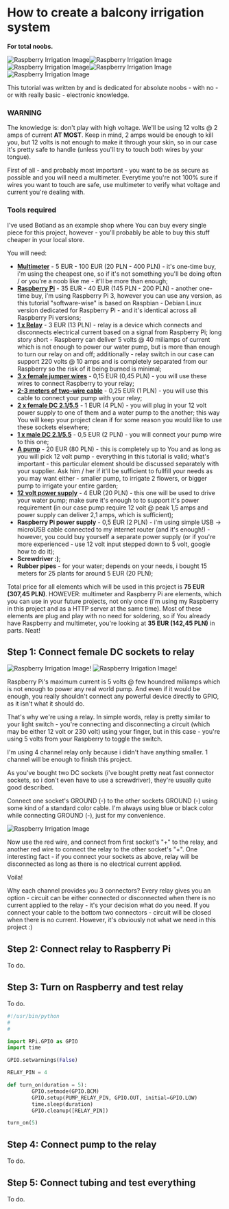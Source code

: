 # How to create a balcony irrigation system
**For total noobs.**

![Raspberry Irrigation Image](https://raw.githubusercontent.com/GaborWnuk/raspberry-irrigation/master/images/IMG_2467.jpg)![Raspberry Irrigation Image](https://raw.githubusercontent.com/GaborWnuk/raspberry-irrigation/master/images/IMG_2462.jpg)
![Raspberry Irrigation Image](https://raw.githubusercontent.com/GaborWnuk/raspberry-irrigation/master/images/IMG_2463.jpg)![Raspberry Irrigation Image](https://raw.githubusercontent.com/GaborWnuk/raspberry-irrigation/master/images/IMG_2466.jpg)![Raspberry Irrigation Image](https://raw.githubusercontent.com/GaborWnuk/raspberry-irrigation/master/images/IMG_2465.jpg)

This tutorial was written by and is dedicated for absolute noobs - with no - or with really basic - electronic knowledge.

### WARNING
The knowledge is: don't play with high voltage. We'll be using 12 volts @ 2 amps of current **AT MOST**. Keep in mind, 2 amps would be enough to kill you, but 12 volts is not enough to make it through your skin, so in our case it's pretty safe to handle (unless you'll try to touch both wires by your tongue).

First of all - and probably most important - you want to be as secure as possible and you will need a multimeter. Everytime you're not 100% sure if wires you want to touch are safe, use multimeter to verify what voltage and current you're dealing with.

### Tools required
I've used Botland as an example shop where You can buy every single piece for this project, however - you'll probably be able to buy this stuff cheaper in your local store.

You will need:

- **[Multimeter](http://botland.com.pl/mierniki-uniwersalne/989-miernik-uniwersalny-uni-t-ut20b.html)** - 5 EUR - 100 EUR (20 PLN - 400 PLN) - it's one-time buy, i'm using the cheapest one, so if it's not something you'll be doing often / or you're a noob like me - it'll be more than enough;
- **[Raspberry Pi](http://botland.com.pl/moduly-i-zestawy-raspberry-pi-a-i-b/2543-raspberry-pi-model-bplus-512mb-ram.html)** - 35 EUR - 40 EUR (145 PLN - 200 PLN) - another one-time buy, i'm using Raspberry Pi 3, however you can use any version, as this tutorial "software-wise" is based on Raspbian - Debian Linux version dedicated for Raspberry Pi - and it's identical across all Raspberry Pi versions;
- **[1 x Relay](http://botland.com.pl/przekazniki/1293-modul-przekaznika-rm1-z-izolacja-optoelektroniczna.html)** - 3 EUR (13 PLN) - relay is a device which connects and disconnects electrical current based on a signal from Raspberry Pi; long story short - Raspberry can deliver 5 volts @ 40 miliamps of current which is not enough to power our water pump, but is more than enough to turn our relay on and off; additionally - relay switch in our case can support 220 volts @  10 amps and is completely separated from our Raspberry so the risk of it being burned is minimal;
- **[3 x female jumper wires](http://botland.com.pl/zlacza-idc/1922-przewod-idc10-zeski-piny-zeskie.html)** - 0,15 EUR (0,45 PLN) - you will use these wires to connect Raspberry to your relay;
- **[2-3 meters of two-wire cable](http://botland.com.pl/przewody-wielozylowe/3139-przewod-alarmowy-2-zylowy-05-mm-100-mb.html)** - 0,25 EUR (1 PLN) - you will use this cable to connect your pump with your relay;
- **[2 x female DC 2.1/5.5](http://botland.com.pl/szybkozlacza/1804-gniazdo-dc-55-x-21-mm-z-szybkozlaczem-.html)** - 1 EUR (4 PLN) - you will plug in your 12 volt power supply to one of them and a water pump to the another; this way You will keep your project clean if for some reason you would like to use these sockets elsewhere;
- **[1 x male DC 2.1/5.5](http://botland.com.pl/szybkozlacza/1590-wtyk-dc-55-x-21-mm-z-szybkozlaczem.html)** - 0,5 EUR (2 PLN) - you will connect your pump wire to this one;
- **[A pump](http://botland.com.pl/pompy/1994-pompa-do-cieczy-12v-350-gph-34.html)** - 20 EUR (80 PLN) - this is completely up to You and as long as you will pick 12 volt pump - everything in this tutorial is valid; what's important - this particular element should be discussed separately with your supplier. Ask him / her if it'll be sufficient to fullfill your needs as you may want either - smaller pump, to irrigate 2 flowers, or bigger pump to irrigate your entire garden;
- **[12 volt power supply](http://botland.com.pl/zasilacze-sieciowe-12-v/2999-zasilacz-impulsowy-12v-21a-wtyk-dc-55-25-mm.html)** - 4 EUR (20 PLN) - this one will be used to drive your water pump; make sure it's enough to to support it's power requirement (in our case pump require 12 volt @ peak 1,5 amps and power supply can deliver 2,1 amps, which is sufficient);
- **Raspberry Pi power supply** - 0,5 EUR (2 PLN) - i'm using simple USB -> microUSB cable connected to my internet router (and it's enough!) - however, you could buy yourself a separate power supply (or if you're more experienced - use 12 volt input stepped down to 5 volt, google how to do it);
- **Screwdriver :)**;
- **Rubber pipes** - for your water; depends on your needs, i bought 15 meters for 25 plants for around 5 EUR (20 PLN);

Total price for all elements which will be used in this project is **75 EUR (307,45 PLN)**. HOWEVER: multimeter and Raspberry Pi are elements, which you can use in your future projects, not only once (i'm using my Raspberry in this project and as a HTTP server at the same time). Most of these elements are plug and play with no need for soldering, so if You already have Raspberry and multimeter, you're looking at **35 EUR (142,45 PLN)** in parts. Neat! 

## Step 1: Connect female DC sockets to relay
![Raspberry Irrigation Image](https://raw.githubusercontent.com/GaborWnuk/raspberry-irrigation/master/images/IMG_2529.jpg)!
![Raspberry Irrigation Image](https://raw.githubusercontent.com/GaborWnuk/raspberry-irrigation/master/images/IMG_2530.jpg)!

Raspberry Pi's maximum current is 5 volts @ few houndred miliamps which is not enough to power any real world pump. And even if it would be enough, you really shouldn't connect any powerful device directly to GPIO, as it isn't what it should do.

That's why we're using a relay. In simple words, relay is pretty similar to your light switch - you're connecting and disconnecting a circuit (which may be either 12 volt or 230 volt) using your finger, but in this case - you're using 5 volts from your Raspberry to toggle the switch.

I'm using 4 channel relay only because i didn't have anything smaller. 1 channel will be enough to finish this project.

As you've bought two DC sockets (i've bought pretty neat fast connector sockets, so i don't even have to use a screwdriver), they're usually quite good described.

Connect one socket's GROUND (-) to the other sockets GROUND (-) using some kind of a standard color cable. I'm always using blue or black color while connecting GROUND (-), just for my convenience.

![Raspberry Irrigation Image](https://raw.githubusercontent.com/GaborWnuk/raspberry-irrigation/master/images/relaywires.jpg)

Now use the red wire, and connect from first socket's "+" to the relay, and another red wire to connect the relay to the other socket's "+". One interesting fact - if you connect your sockets as above, relay will be disconnected as long as there is no electrical current applied.

Voila!

Why each channel provides you 3 connectors? Every relay gives you an option - circuit can be either connected or disconnected when there is no current applied to the relay - it's your decision what do you need. If you connect your cable to the bottom two connectors - circuit will be closed when there is no current. However, it's obviously not what we need in this project :)


## Step 2: Connect relay to Raspberry Pi
To do.

## Step 3: Turn on Raspberry and test relay
To do.

```python
#!/usr/bin/python
#
#

import RPi.GPIO as GPIO
import time

GPIO.setwarnings(False)

RELAY_PIN = 4

def turn_on(duration = 5):
        GPIO.setmode(GPIO.BCM)
        GPIO.setup(PUMP_RELAY_PIN, GPIO.OUT, initial=GPIO.LOW)
        time.sleep(duration)
        GPIO.cleanup([RELAY_PIN])

turn_on(5)
```

## Step 4: Connect pump to the relay
To do.

## Step 5: Connect tubing and test everything
To do.

